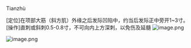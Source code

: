 Tianzhù

[定位]在项部大筋（斜方肌）外缘之后发际凹陷中，约当后发际正中旁开1~3寸。
[操作]直刺或斜刺0.5-0.8寸，不可向内上方深刺，以免伤及延髓
![image.png](https://picgo18719498306.oss-cn-guangzhou.aliyuncs.com/20250423194056662.png)

![image.png](https://picgo18719498306.oss-cn-guangzhou.aliyuncs.com/20250423194121643.png)
